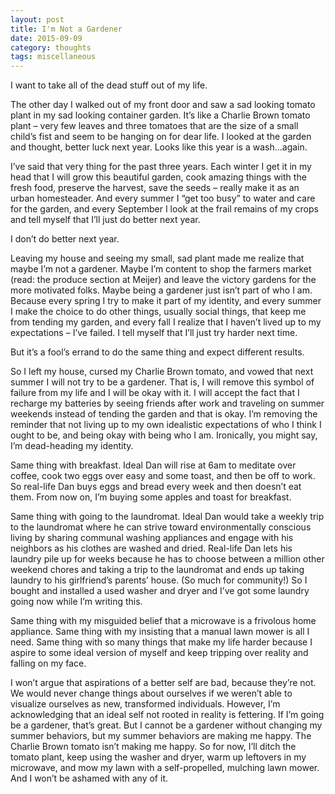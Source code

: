 ```yaml
---
layout: post
title: I'm Not a Gardener
date: 2015-09-09
category: thoughts
tags: miscellaneous
---
```

I want to take all of the dead stuff out of my life.

<!-- ![The saddest tomato plant]({{'assets/img/tomato.jpg' | absolute_url }}){: #tomato-image } -->

The other day I walked out of my front door and saw a sad looking tomato plant in my sad looking container garden. It’s like a Charlie Brown tomato plant – very few leaves and three tomatoes that are the size of a small child’s fist and seem to be hanging on for dear life. I looked at the garden and thought, better luck next year. Looks like this year is a wash…again.

I’ve said that very thing for the past three years. Each winter I get it in my head that I will grow this beautiful garden, cook amazing things with the fresh food, preserve the harvest, save the seeds – really make it as an urban homesteader. And every summer I “get too busy” to water and care for the garden, and every September I look at the frail remains of my crops and tell myself that I’ll just do better next year.

I don’t do better next year.

Leaving my house and seeing my small, sad plant made me realize that maybe I’m not a gardener. Maybe I’m content to shop the farmers market (read: the produce section at Meijer) and leave the victory gardens for the more motivated folks. Maybe being a gardener just isn’t part of who I am. Because every spring I try to make it part of my identity, and every summer I make the choice to do other things, usually social things, that keep me from tending my garden, and every fall I realize that I haven’t lived up to my expectations – I’ve failed. I tell myself that I’ll just try harder next time.

But it’s a fool’s errand to do the same thing and expect different results.

So I left my house, cursed my Charlie Brown tomato, and vowed that next summer I will not try to be a gardener. That is, I will remove this symbol of failure from my life and I will be okay with it. I will accept the fact that I recharge my batteries by seeing friends after work and traveling on summer weekends instead of tending the garden and that is okay. I’m removing the reminder that not living up to my own idealistic expectations of who I think I ought to be, and being okay with being who I am. Ironically, you might say, I’m dead-heading my identity.

Same thing with breakfast. Ideal Dan will rise at 6am to meditate over coffee, cook two eggs over easy and some toast, and then be off to work. So real-life Dan buys eggs and bread every week and then doesn’t eat them. From now on, I’m buying some apples and toast for breakfast.

Same thing with going to the laundromat. Ideal Dan would take a weekly trip to the laundromat where he can strive toward environmentally conscious living by sharing communal washing appliances and engage with his neighbors as his clothes are washed and dried. Real-life Dan lets his laundry pile up for weeks because he has to choose between a million other weekend chores and taking a trip to the laundromat and ends up taking laundry to his girlfriend’s parents’ house. (So much for community!) So I bought and installed a used washer and dryer and I’ve got some laundry going now while I’m writing this.

Same thing with my misguided belief that a microwave is a frivolous home appliance. Same thing with my insisting that a manual lawn mower is all I need. Same thing with so many things that make my life harder because I aspire to some ideal version of myself and keep tripping over reality and falling on my face.

I won’t argue that aspirations of a better self are bad, because they’re not. We would never change things about ourselves if we weren’t able to visualize ourselves as new, transformed individuals. However, I’m acknowledging that an ideal self not rooted in reality is fettering. If I’m going be a gardener, that’s great. But I cannot be a gardener without changing my summer behaviors, but my summer behaviors are making me happy. The Charlie Brown tomato isn’t making me happy. So for now, I’ll ditch the tomato plant, keep using the washer and dryer, warm up leftovers in my microwave, and mow my lawn with a self-propelled, mulching lawn mower. And I won’t be ashamed with any of it.
